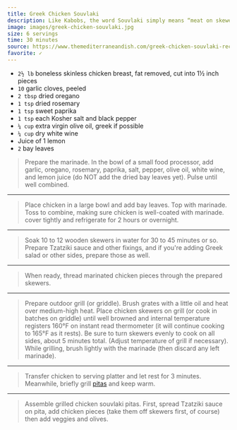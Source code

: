 ```yaml
---
title: Greek Chicken Souvlaki
description: Like Kabobs, the word Souvlaki simply means “meat on skewers.” But Greeks also use it to describe the actual meal—warm pita, loaded with perfectly marinated grilled meat and topped with Tzatziki sauce. Other fixings are typically included, and even a handful of fries are tucked into the pita.
image: images/greek-chicken-souvlaki.jpg
size: 6 servings
time: 30 minutes
source: https://www.themediterraneandish.com/greek-chicken-souvlaki-recipe-tzatziki/
favorite: ✓
---
```


* `2½ lb` boneless skinless chicken breast, fat removed, cut into 1½ inch pieces
* `10` garlic cloves, peeled
* `2 tbsp` dried oregano
* `1 tsp` dried rosemary
* `1 tsp` sweet paprika 
* `1 tsp` each Kosher salt and black pepper
* `¼ cup` extra virgin olive oil, greek if possible
* `¼ cup` dry white wine
* Juice of 1 lemon
* `2` bay leaves

> Prepare the marinade. In the bowl of a small food processor, add garlic, oregano, rosemary, paprika, salt, pepper, olive oil, white wine, and lemon juice (do NOT add the dried bay leaves yet). Pulse until well combined.

---

> Place chicken in a large bowl and add bay leaves. Top with marinade. Toss to combine, making sure chicken is well-coated with marinade. cover tightly and refrigerate for 2 hours or overnight.

---

> Soak 10 to 12 wooden skewers in water for 30 to 45 minutes or so. Prepare Tzatziki sauce and other fixings, and if you're adding Greek salad or other sides, prepare those as well.

---

> When ready, thread marinated chicken pieces through the prepared skewers.

---

> Prepare outdoor grill (or griddle). Brush grates with a little oil and heat over medium-high heat. Place chicken skewers on grill (or cook in batches on griddle) until well browned and internal temperature registers 160°F on instant read thermometer (it will continue cooking to 165°F as it rests). Be sure to turn skewers evenly to cook on all sides, about 5 minutes total. (Adjust temperature of grill if necessary). While grilling, brush lightly with the marinade (then discard any left marinade).

---

> Transfer chicken to serving platter and let rest for 3 minutes. Meanwhile, briefly grill [pitas](greek-pita-bread.html) and keep warm.

---

> Assemble grilled chicken souvlaki pitas. First, spread Tzatziki sauce on pita, add chicken pieces (take them off skewers first, of course) then add veggies and olives.
